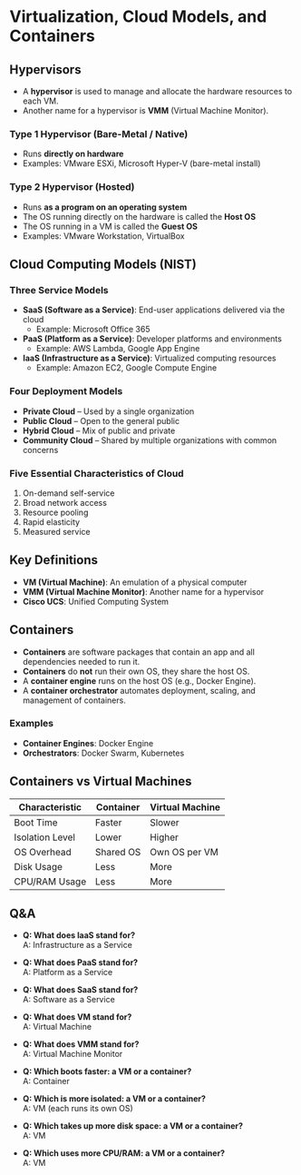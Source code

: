 # Virtualization, Cloud Models, and Containers

## Hypervisors

- A **hypervisor** is used to manage and allocate the hardware resources to each VM.
- Another name for a hypervisor is **VMM** (Virtual Machine Monitor).

### Type 1 Hypervisor (Bare-Metal / Native)

- Runs **directly on hardware**
- Examples: VMware ESXi, Microsoft Hyper-V (bare-metal install)

### Type 2 Hypervisor (Hosted)

- Runs **as a program on an operating system**
- The OS running directly on the hardware is called the **Host OS**
- The OS running in a VM is called the **Guest OS**
- Examples: VMware Workstation, VirtualBox

## Cloud Computing Models (NIST)

### Three Service Models

- **SaaS (Software as a Service)**: End-user applications delivered via the cloud  
  - Example: Microsoft Office 365  
- **PaaS (Platform as a Service)**: Developer platforms and environments  
  - Example: AWS Lambda, Google App Engine  
- **IaaS (Infrastructure as a Service)**: Virtualized computing resources  
  - Example: Amazon EC2, Google Compute Engine  

### Four Deployment Models

- **Private Cloud** – Used by a single organization
- **Public Cloud** – Open to the general public
- **Hybrid Cloud** – Mix of public and private
- **Community Cloud** – Shared by multiple organizations with common concerns

### Five Essential Characteristics of Cloud

1. On-demand self-service  
2. Broad network access  
3. Resource pooling  
4. Rapid elasticity  
5. Measured service  

## Key Definitions

- **VM (Virtual Machine)**: An emulation of a physical computer
- **VMM (Virtual Machine Monitor)**: Another name for a hypervisor
- **Cisco UCS**: Unified Computing System

## Containers

- **Containers** are software packages that contain an app and all dependencies needed to run it.
- **Containers** do **not** run their own OS, they share the host OS.
- A **container engine** runs on the host OS (e.g., Docker Engine).
- A **container orchestrator** automates deployment, scaling, and management of containers.

### Examples

- **Container Engines**: Docker Engine  
- **Orchestrators**: Docker Swarm, Kubernetes  

## Containers vs Virtual Machines

| Characteristic       | Container         | Virtual Machine |
|----------------------|-------------------|-----------------|
| Boot Time            | Faster            | Slower          |
| Isolation Level      | Lower             | Higher          |
| OS Overhead          | Shared OS         | Own OS per VM   |
| Disk Usage           | Less              | More            |
| CPU/RAM Usage        | Less              | More            |

## Q&A

- **Q: What does IaaS stand for?**  
  A: Infrastructure as a Service

- **Q: What does PaaS stand for?**  
  A: Platform as a Service

- **Q: What does SaaS stand for?**  
  A: Software as a Service

- **Q: What does VM stand for?**  
  A: Virtual Machine

- **Q: What does VMM stand for?**  
  A: Virtual Machine Monitor

- **Q: Which boots faster: a VM or a container?**  
  A: Container

- **Q: Which is more isolated: a VM or a container?**  
  A: VM (each runs its own OS)

- **Q: Which takes up more disk space: a VM or a container?**  
  A: VM

- **Q: Which uses more CPU/RAM: a VM or a container?**  
  A: VM
